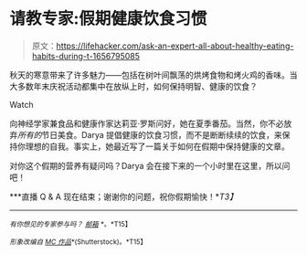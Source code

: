 # 请教专家:假期健康饮食习惯

> 原文：<https://lifehacker.com/ask-an-expert-all-about-healthy-eating-habits-during-t-1656795085>

秋天的寒意带来了许多魅力——包括在树叶间飘荡的烘烤食物和烤火鸡的香味。当大多数年末庆祝活动都集中在放纵上时，如何保持明智、健康的饮食？

Watch

向神经学家兼食品和健康作家达莉亚·罗斯问好，她在夏季番茄。当然，你不必放弃*所有的*节日美食。Darya 提倡健康的饮食习惯，而不是断断续续的饮食，来保持你理想的自我。事实上，她最近写了一篇关于如何在假期中保持健康的文章。

对你这个假期的营养有疑问吗？Darya 会在接下来的一个小时里在这里，所以问吧！

***直播 Q & A 现在结束；谢谢你的问题，祝你假期愉快！**T3】*

* * *

<small>*有你想见的专家参与吗？*</small> [<small>*邮箱*</small>](mailto:andy@lifehacker.com) <small>*。*T15】</small>

<small>*形象改编自*</small> [<small>*MC 作品*</small>](http://www.shutterstock.com/pic.mhtml?id=4976113&src=id)<small>*(Shutterstock)。*T15】</small>